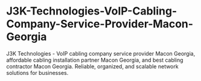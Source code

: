 # J3K-Technologies-VoIP-Cabling-Company-Service-Provider-Macon-Georgia
J3K Technologies - VoIP cabling company service provider Macon Georgia, affordable cabling installation partner Macon Georgia, and best cabling contractor Macon Georgia. Reliable, organized, and scalable network solutions for businesses.
